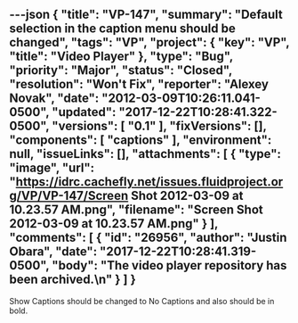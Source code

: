 ---json
{
  "title": "VP-147",
  "summary": "Default selection in the caption menu should be changed",
  "tags": "VP",
  "project": {
    "key": "VP",
    "title": "Video Player"
  },
  "type": "Bug",
  "priority": "Major",
  "status": "Closed",
  "resolution": "Won't Fix",
  "reporter": "Alexey Novak",
  "date": "2012-03-09T10:26:11.041-0500",
  "updated": "2017-12-22T10:28:41.322-0500",
  "versions": [
    "0.1"
  ],
  "fixVersions": [],
  "components": [
    "captions"
  ],
  "environment": null,
  "issueLinks": [],
  "attachments": [
    {
      "type": "image",
      "url": "https://idrc.cachefly.net/issues.fluidproject.org/VP/VP-147/Screen Shot 2012-03-09 at 10.23.57 AM.png",
      "filename": "Screen Shot 2012-03-09 at 10.23.57 AM.png"
    }
  ],
  "comments": [
    {
      "id": "26956",
      "author": "Justin Obara",
      "date": "2017-12-22T10:28:41.319-0500",
      "body": "The video player repository has been archived.\n"
    }
  ]
}
---
Show Captions should be changed to No Captions and also should be in bold.

        